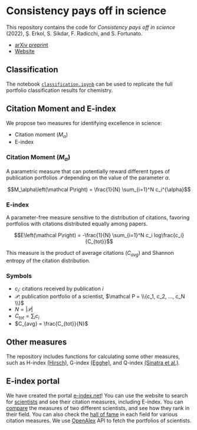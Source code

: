# Consistency pays off in science

This repository contains the code for *Consistency pays off in science* (2022), Ş. Erkol, S. Sikdar, F. Radicchi, and S. Fortunato.
- [arXiv preprint](https://arxiv.org/abs/2210.08440)
- [Website](https://e-index.net/)

## Classification

The notebook [`classification.ipynb`](https://github.com/siragerkol/Consistency-pays-off-in-science/blob/main/classification.ipynb) can be used to replicate the full portfolio classification results for chemistry.

## Citation Moment and E-index

We propose two measures for identifying excellence in science:
- Citation moment $\left(M_\alpha\right)$
- E-index


### Citation Moment $\left(M_\alpha\right)$

A parametric measure that can potentially reward different types of publication portfolios $\mathcal P$ depending on the value of the parameter $\alpha$.

$$M_\alpha\left(\mathcal P\right) = \frac{1}{N} \sum_{i=1}^N c_i^{\alpha}$$


### E-index

A parameter-free measure sensitive to the distribution of citations, favoring portfolios with citations distributed equally among papers.

$$E\left(\mathcal P\right) = -\frac{1}{N} \sum_{i=1}^N c_i log\frac{c_i}{C_{tot}}$$

This measure is the product of average citations $\left(C_{avg}\right)$ and Shannon entropy of the citation distribution.


### Symbols

- $c_i$: citations received by publication $i$
- $\mathcal P$: publication portfolio of a scientist, $\mathcal P = \\{c_1, c_2, ..., c_N \\}$
- $N = |\mathcal P|$
- $C_{tot} = \sum_i c_i$
- $C_{avg} = \frac{C_{tot}}{N}$



## Other measures

The repository includes functions for calculating some other measures, such as H-index [(Hirsch)](https://www.pnas.org/doi/abs/10.1073/pnas.0507655102), G-index [(Egghe)](https://link.springer.com/article/10.1007/s11192-006-0144-7), and Q-index [(Sinatra et al.)](https://www.science.org/doi/full/10.1126/science.aaf5239).


## E-index portal

We have created the portal [e-index.net](https://e-index.net/)! You can use the website to search for [scientists](https://e-index.net/author) and see their citation measures, including E-index. You can [compare](https://e-index.net/compare) the measures of two different scientists, and see how they rank in their field. You can also check the [hall of fame](https://e-index.net/hof/) in each field for various citation measures. We use [OpenAlex](https://docs.openalex.org/) API to fetch the portfolios of scientists. 
